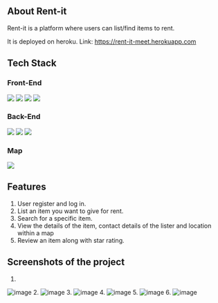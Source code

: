 
## About Rent-it
Rent-it is a platform where users can list/find items to rent.

It is deployed on heroku. Link: https://rent-it-meet.herokuapp.com
## Tech Stack
### Front-End
<img src="https://img.shields.io/badge/HTML-E44D26?style=for-the-badge&logo=html5&logoColor=white"> <img src="https://img.shields.io/badge/CSS-254BDD?&style=for-the-badge&logo=css3&logoColor=white">
<img src="https://img.shields.io/badge/JavaScript-323330?style=for-the-badge&logo=javascript&logoColor=F7DF1E"> <img src="https://img.shields.io/badge/-Bootstrap-7954B3?logo=bootstrap&logoColor=white&style=for-the-badge"> 
### Back-End
<img src="https://img.shields.io/badge/Node.js-43853D?style=for-the-badge&logo=node.js&logoColor=white"> <img src="https://img.shields.io/badge/Express.js-404D59?style=for-the-badge&logo=express&logoColor=white"> <img src="https://img.shields.io/badge/MongoDB-4EA94B?style=for-the-badge&logo=mongodb&logoColor=white">
### Map
<img src="https://img.shields.io/badge/MAPBOX-395DFA?style=for-the-badge&logo=mapbox&logoColor=white">


## Features 
  1. User register and log in.
  2. List an item you want to give for rent.
  3. Search for a specific item.
  4. View the details of the item, contact details of the lister and location within a map
  5. Review an item along with star rating.

## Screenshots of the project
1.
![image](https://user-images.githubusercontent.com/65062473/121778216-a69fb100-cbb3-11eb-9b44-477d01264e93.png)
2.
![image](https://user-images.githubusercontent.com/65062473/121778245-c3d47f80-cbb3-11eb-86f4-7c33b8d6b113.png)
3.
![image](https://user-images.githubusercontent.com/65062473/121778440-88868080-cbb4-11eb-89c7-36e830047b59.png)
4.
![image](https://user-images.githubusercontent.com/65062473/121778293-ec5c7980-cbb3-11eb-8ab8-0c96530f4a90.png)
5.
![image](https://user-images.githubusercontent.com/65062473/121778672-91c41d00-cbb5-11eb-8d27-bdf2d37cf0cb.png)
6.
![image](https://user-images.githubusercontent.com/65062473/121778326-0dbd6580-cbb4-11eb-92e0-a63696d6d9ca.png)
